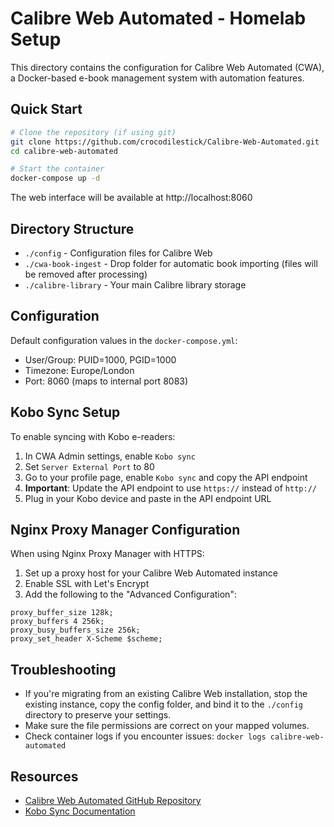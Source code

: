 # Calibre Web Automated - Homelab Setup

This directory contains the configuration for Calibre Web Automated (CWA), a Docker-based e-book management system with automation features.

## Quick Start

```bash
# Clone the repository (if using git)
git clone https://github.com/crocodilestick/Calibre-Web-Automated.git
cd calibre-web-automated

# Start the container
docker-compose up -d
```

The web interface will be available at http://localhost:8060

## Directory Structure

- `./config` - Configuration files for Calibre Web
- `./cwa-book-ingest` - Drop folder for automatic book importing (files will be removed after processing)
- `./calibre-library` - Your main Calibre library storage

## Configuration

Default configuration values in the `docker-compose.yml`:

- User/Group: PUID=1000, PGID=1000
- Timezone: Europe/London
- Port: 8060 (maps to internal port 8083)

## Kobo Sync Setup

To enable syncing with Kobo e-readers:

1. In CWA Admin settings, enable `Kobo sync`
2. Set `Server External Port` to 80
3. Go to your profile page, enable `Kobo sync` and copy the API endpoint
4. **Important**: Update the API endpoint to use `https://` instead of `http://`
5. Plug in your Kobo device and paste in the API endpoint URL

## Nginx Proxy Manager Configuration

When using Nginx Proxy Manager with HTTPS:

1. Set up a proxy host for your Calibre Web Automated instance
2. Enable SSL with Let's Encrypt
3. Add the following to the "Advanced Configuration":

```
proxy_buffer_size 128k;
proxy_buffers 4 256k;
proxy_busy_buffers_size 256k;
proxy_set_header X-Scheme $scheme;
```

## Troubleshooting

- If you're migrating from an existing Calibre Web installation, stop the existing instance, copy the config folder, and bind it to the `./config` directory to preserve your settings.
- Make sure the file permissions are correct on your mapped volumes.
- Check container logs if you encounter issues: `docker logs calibre-web-automated`

## Resources

- [Calibre Web Automated GitHub Repository](https://github.com/crocodilestick/Calibre-Web-Automated)
- [Kobo Sync Documentation](https://github.com/lksrpp/synology-calibre-web-kobo-sync)
